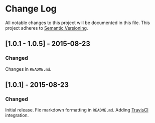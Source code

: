 # Change Log
All notable changes to this project will be documented in this file.
This project adheres to [Semantic Versioning](http://semver.org/).

## [1.0.1 - 1.0.5] - 2015-08-23
### Changed
Changes in `README.md`.

## [1.0.1] - 2015-08-23
### Changed
Initial release. Fix markdown formatting in `README.md`. Adding [TravisCI](https://travis-ci.org/) integration. 